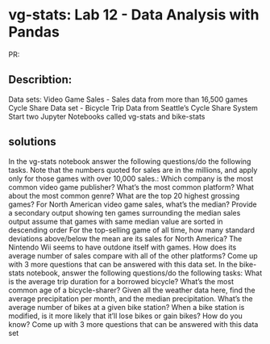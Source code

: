 # vg-stats: Lab 12 - Data Analysis with Pandas

PR: 

## Describtion: 

Data sets:
Video Game Sales - Sales data from more than 16,500 games
Cycle Share Data set - Bicycle Trip Data from Seattle’s Cycle Share System
Start two Jupyter Notebooks called vg-stats and bike-stats

## solutions

In the vg-stats notebook answer the following questions/do the following tasks. Note that the numbers quoted for sales are in the millions, and apply only for those games with over 10,000 sales.:
Which company is the most common video game publisher?
What’s the most common platform?
What about the most common genre?
What are the top 20 highest grossing games?
For North American video game sales, what’s the median?
Provide a secondary output showing ten games surrounding the median sales output
assume that games with same median value are sorted in descending order
For the top-selling game of all time, how many standard deviations above/below the mean are its sales for North America?
The Nintendo Wii seems to have outdone itself with games. How does its average number of sales compare with all of the other platforms?
Come up with 3 more questions that can be answered with this data set.
In the bike-stats notebook, answer the following questions/do the following tasks:
What is the average trip duration for a borrowed bicycle?
What’s the most common age of a bicycle-sharer?
Given all the weather data here, find the average precipitation per month, and the median precipitation.
What’s the average number of bikes at a given bike station?
When a bike station is modified, is it more likely that it’ll lose bikes or gain bikes? How do you know?
Come up with 3 more questions that can be answered with this data set
